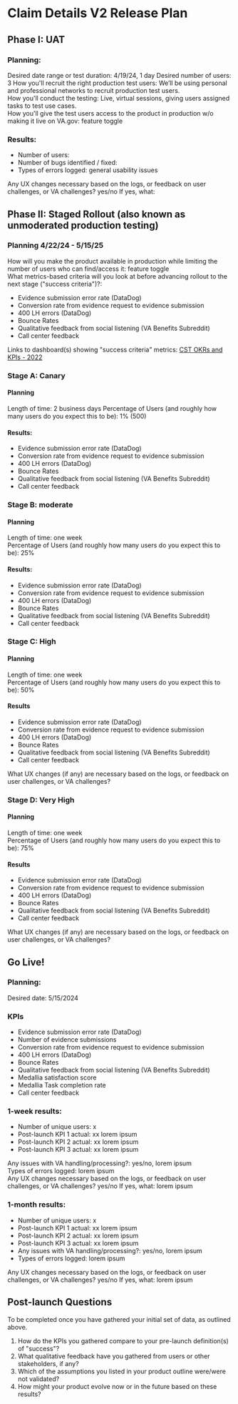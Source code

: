 # Claim Details V2 Release Plan 
## Phase I: UAT 
### Planning: 
Desired date range or test duration: 4/19/24, 1 day 
Desired number of users: 3 
How you'll recruit the right production test users: We’ll be using personal and professional networks to recruit production test users.  
How you'll conduct the testing: Live, virtual sessions, giving users assigned tasks to test use cases.  
How you'll give the test users access to the product in production w/o making it live on VA.gov: feature toggle  
### Results:  
- Number of users:   
- Number of bugs identified / fixed:  
- Types of errors logged: general usability issues

 
Any UX changes necessary based on the logs, or feedback on user challenges, or VA challenges? yes/no If yes, what:

## Phase II: Staged Rollout (also known as unmoderated production testing) 
### Planning 4/22/24 - 5/15/25  
How will you make the product available in production while limiting the number of users who can find/access it: feature toggle  
What metrics-based criteria will you look at before advancing rollout to the next stage ("success criteria")?:  
<ul>
  <li>Evidence submission error rate (DataDog)</li>   
  <li>Conversion rate from evidence request to evidence submission</li>
  <li>400 LH errors (DataDog)</li>
  <li>Bounce Rates</li>
  <li>Qualitative feedback from social listening (VA Benefits Subreddit)</li>
  <li>Call center feedback</li>
</ul>
  
Links to dashboard(s) showing "success criteria" metrics: <a href = "https://docs.google.com/spreadsheets/d/14g_nD178fwJbvXMn_24uMHJUkm85xIGEa3eeXjcylig/edit?usp=sharing">CST OKRs and KPIs - 2022</a>  

### Stage A: Canary 
#### Planning  
Length of time: 2 business days
Percentage of Users (and roughly how many users do you expect this to be): 1% (500)
#### Results:  
<ul>
  <li>Evidence submission error rate (DataDog)</li>   
  <li>Conversion rate from evidence request to evidence submission</li>
  <li>400 LH errors (DataDog)</li>
  <li>Bounce Rates</li>
  <li>Qualitative feedback from social listening (VA Benefits Subreddit)</li>
  <li>Call center feedback</li>
</ul>

### Stage B: moderate  
#### Planning  
Length of time: one week  
Percentage of Users (and roughly how many users do you expect this to be): 25% 
#### Results:  
<ul>
  <li>Evidence submission error rate (DataDog)</li>   
  <li>Conversion rate from evidence request to evidence submission</li>
  <li>400 LH errors (DataDog)</li>
  <li>Bounce Rates</li>
  <li>Qualitative feedback from social listening (VA Benefits Subreddit)</li>
  <li>Call center feedback</li>
</ul>

### Stage C: High 
#### Planning  
Length of time: one week  
Percentage of Users (and roughly how many users do you expect this to be): 50% 
#### Results  
<ul>
  <li>Evidence submission error rate (DataDog)</li>   
  <li>Conversion rate from evidence request to evidence submission</li>
  <li>400 LH errors (DataDog)</li>
  <li>Bounce Rates</li>
  <li>Qualitative feedback from social listening (VA Benefits Subreddit)</li>
  <li>Call center feedback</li>
</ul>
What UX changes (if any) are necessary based on the logs, or feedback on user challenges, or VA challenges?

### Stage D: Very High 
#### Planning  
Length of time: one week  
Percentage of Users (and roughly how many users do you expect this to be): 75% 
#### Results  
<ul>
  <li>Evidence submission error rate (DataDog)</li>   
  <li>Conversion rate from evidence request to evidence submission</li>
  <li>400 LH errors (DataDog)</li>
  <li>Bounce Rates</li>
  <li>Qualitative feedback from social listening (VA Benefits Subreddit)</li>
  <li>Call center feedback</li>
</ul>
What UX changes (if any) are necessary based on the logs, or feedback on user challenges, or VA challenges?

## Go Live! 
### Planning:
Desired date: 5/15/2024
### KPIs  
<ul>
  <li>Evidence submission error rate (DataDog)</li>
  <li> Number of evidence submissions</li>
  <li>Conversion rate from evidence request to evidence submission</li>
  <li>400 LH errors (DataDog)</li>
  <li>Bounce Rates</li>
  <li>Qualitative feedback from social listening (VA Benefits Subreddit)</li>
  <li>Medallia satisfaction score</li>
  <li>Medallia Task completion rate </li>
  <li>Call center feedback</li>
</ul>

### 1-week results:  
- Number of unique users: x  
- Post-launch KPI 1 actual: xx lorem ipsum   
- Post-launch KPI 2 actual: xx lorem ipsum   
- Post-launch KPI 3 actual: xx lorem ipsum  


Any issues with VA handling/processing?: yes/no, lorem ipsum   
Types of errors logged: lorem ipsum  
Any UX changes necessary based on the logs, or feedback on user challenges, or VA challenges? yes/no If yes, what: lorem ipsum 
### 1-month results:  
- Number of unique users: x  
- Post-launch KPI 1 actual: xx lorem ipsum   
- Post-launch KPI 2 actual: xx lorem ipsum  
- Post-launch KPI 3 actual: xx lorem ipsum   
- Any issues with VA handling/processing?: yes/no, lorem ipsum   
- Types of errors logged: lorem ipsum 

 
Any UX changes necessary based on the logs, or feedback on user challenges, or VA challenges? yes/no If yes, what: lorem ipsum 
## Post-launch Questions  
To be completed once you have gathered your initial set of data, as outlined above.   
1. How do the KPIs you gathered compare to your pre-launch definition(s) of "success"?  
2. What qualitative feedback have you gathered from users or other stakeholders, if any?  
3. Which of the assumptions you listed in your product outline were/were not validated?  
4. How might your product evolve now or in the future based on these results? 
